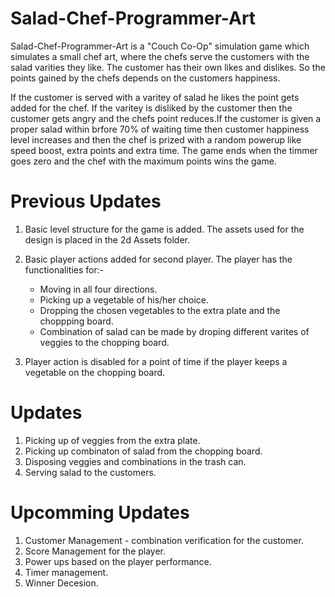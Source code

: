 # Salad-Chef-Programmer-Art
Salad-Chef-Programmer-Art is a "Couch Co-Op" simulation game which simulates a small chef art, where the chefs serve the customers with the salad varities they like. The customer has their own likes and dislikes. So the points gained by the chefs depends on the customers happiness.

If the customer is served with a varitey of salad he likes the point gets added for the chef. If the varitey is disliked by the customer then the customer gets angry and the chefs point reduces.If the customer is given a proper salad within brfore 70% of waiting time then customer happiness level increases and then the chef is prized with a random powerup like speed boost, extra points and extra time. The game ends when the timmer goes zero and the chef with the maximum points wins the game.

# Previous Updates
1. Basic level structure for the game is added. The assets used for the design is placed in the 2d Assets folder.

2. Basic player actions added for second player. The player has the functionalities for:-
    * Moving in all four directions.
    * Picking up a vegetable of his/her choice.
    * Dropping the chosen vegetables to the extra plate and the choppping board.
    * Combination of salad can be made by droping different varites of veggies to the chopping board.

3. Player action is disabled for a point of time if the player keeps a vegetable on the chopping board.

# Updates
1. Picking up of veggies from the extra plate.
2. Picking up combinaton of salad from the chopping board.
3. Disposing veggies and combinations in the trash can. 
4. Serving salad to the customers. 


# Upcomming Updates 
1. Customer Management - combination verification for the customer.
2. Score Management for the player.
3. Power ups based on the player performance.
5. Timer management.
6. Winner Decesion.

